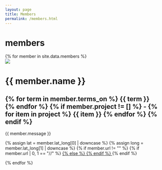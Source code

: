 ```yaml
---
layout: page
title: Members
permalink: /members.html
---
```


# members

<div class="row">
{% for member in site.data.members %}
	<div class="col-md-3 mx-auto">
		<img src="http://mappy.dali.dartmouth.edu/{{ member.iconUrl }}" class="memberpic">
		<h1>{{ member.name }}</h1>
		<h2>
			{% for term in member.terms_on %}
				{{ term }} 
			{% endfor %}
			{% if member.project != [] %}
			-
				{% for item in project %}
					{{ item }}
				{% endfor %}
			{% endif %}
		</h2>
		<p>{{ member.message }}</p>
		<p>
			{% assign lat = member.lat_long[0] | downcase %}
			{% assign long = member.lat_long[1] | downcase %}
			<a href="https://www.google.com/maps/@{{ lat }},{{ long }},18z"> 
				<i class="fas fa-map-marker-alt"></i>
			</a>
			{% if member.url != "" %}
				{% if member.url | 0, 1 == "//" %}
				<a href="http://{{ member.url | 2,-1 }}">
				{% else %}
				<a href="{{ member.url }}">
				{% endif %}
					<i class="fas fa-desktop"></i>
				</a>
			{% endif %}
		</p>
	</div>
{% endfor %}
</div>